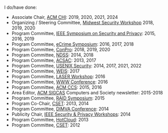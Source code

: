 I do/have done:

* Associate Chair, [ACM CHI][chi]: 2019, 2020, 2021, 2024
* Organizing / Steering Committee, [Midwest Security Workshop](https://www.midwestsecurityworkshop.com/) 2018, 2019, 2020
* Program Committee, [IEEE Symposium on Security and Privacy][snp]: 2015, 2016, 2019
* Program Committee, [eCrime Symposium][ecrime]: 2016, 2017, 2018
* Program Committee, [ConPro](https://www.ieee-security.org/TC/SP2018/workshops.html#ConPro): 2018, 2019, 2020
* Program Committee, [NDSS][ndss]: 2014, 2018
* Program Committee, [ACSAC][acsac]: 2013, 2017
* Program Committee, [USENIX Security][usec]: 2014, 2017, 2021, 2022
* Program Committee, [WEIS][weis]: 2017
* Program Committee, [LASER Workshop][laser]: 2016
* Program Committee, [WWW Conference][www]: 2016
* Program Committee, [ACM CCS][ccs]: 2015, 2016
* Area Editor, [ACM SIGCAS](http://www.sigcas.org/) Computers and Society newsletter: 2015-2018
* Program Committee, [RAID Symposium][raid]: 2015
* Program Co-Chair, [CSET][cset]: 2013, 2014
* Program Committee, [DIMVA Conference][dimva]: 2014
* Publicity Chair, [IEEE Security & Privacy Workshops][spw]: 2014
* Program Committee, [HotCloud][hotcloud]: 2013
* Program Committee, [CSET][cset]: 2012

[chi]: https://sigchi.org/
[cset]: https://www.usenix.org/conferences/byname/135
[hotcloud]: https://www.usenix.org/conferences/byname/1
[ndss]: https://www.internetsociety.org/events/ndss-symposium
[dimva]: http://www.dimva.org/
[raid]: http://www.raid-symposium.org/
[spw]: http://www.ieee-security.org/TC/SP2014/
[www]: http://www.iw3c2.org/
[snp]: http://www.ieee-security.org/TC/SP-Index.html
[ccs]: http://dl.acm.org/event.cfm?id=RE182
[laser]: http://www.laser-workshop.org/
[ecrime]: http://www.antiphishing.org/apwg-events/
[weis]: http://econinfosec.org/
[usec]: https://www.usenix.org/conferences/byname/108
[acsac]: https://www.acsac.org
